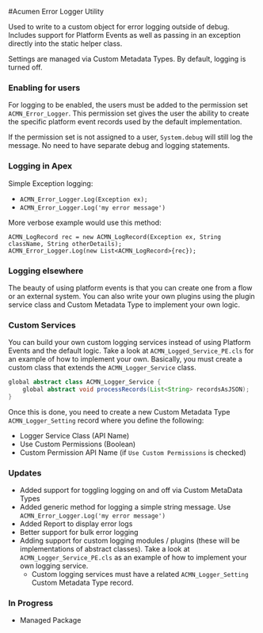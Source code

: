 #Acumen Error Logger Utility

Used to write to a custom object for error logging outside of debug.  
Includes support for Platform Events as well as passing in an exception directly into the static helper class.

Settings are managed via Custom Metadata Types.  By default, logging is turned off.

### Enabling for users
For logging to be enabled, the users must be added to the permission set `ACMN_Error_Logger`.  This permission set gives the user the ability to create the specific platform event records used by the default implementation.

If the permission set is not assigned to a user, `System.debug` will still log the message.  No need to have separate debug and logging statements.

### Logging in Apex
Simple Exception logging:
* `ACMN_Error_Logger.Log(Exception ex);`
* `ACMN_Error_Logger.Log('my error message')`

More verbose example would use this method:

```
ACMN_LogRecord rec = new ACMN_LogRecord(Exception ex, String className, String otherDetails);
ACMN_Error_Logger.Log(new List<ACMN_LogRecord>{rec});
```

### Logging elsewhere
The beauty of using platform events is that you can create one from a flow or an external system.  You can also write your own plugins using the plugin service class and Custom Metadata Type to implement your own logic.

### Custom Services
You can build your own custom logging services instead of using Platform Events and the default logic.  Take a look at `ACMN_Logged_Service_PE.cls` for an example of how to implement your own.  Basically, you must create a custom class that extends the `ACMN_Logger_Service` class.

```java
global abstract class ACMN_Logger_Service {
    global abstract void processRecords(List<String> recordsAsJSON);
}
```

Once this is done, you need to create a new Custom Metadata Type `ACMN_Logger_Setting` record where you define the following:

* Logger Service Class (API Name)
* Use Custom Permissions (Boolean)
* Custom Permission API Name (if `Use Custom Permissions` is checked)

### Updates

* Added support for toggling logging on and off via Custom MetaData Types
* Added generic method for logging a simple string message.  Use `ACMN_Error_Logger.Log('my error message')`
* Added Report to display error logs
* Better support for bulk error logging
* Adding support for custom logging modules / plugins (these will be implementations of abstract classes).  Take a look at `ACMN_Logger_Service_PE.cls` as an example of how to implement your own logging service.
  * Custom logging services must have a related `ACMN_Logger_Setting` Custom Metadata Type record.

### In Progress
* Managed Package

